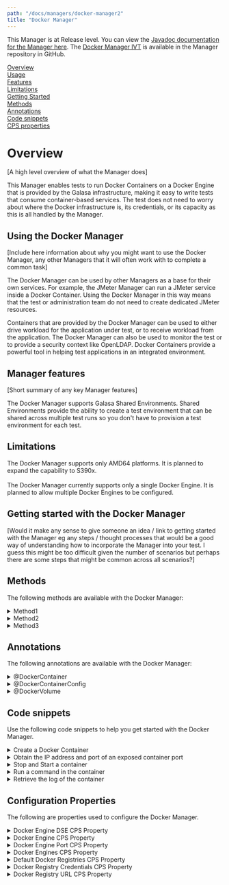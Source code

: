 ```yaml
---
path: "/docs/managers/docker-manager2"
title: "Docker Manager"
---
```


This Manager is at Release level. You can view the <a href="https://javadoc.galasa.dev/dev/galasa/docker/package-summary.html">Javadoc documentation for the Manager here</a>. The <a href="https://github.com/galasa-dev/managers/tree/main/galasa-managers-parent/galasa-managers-cloud-parent/dev.galasa.docker.manager.ivt">Docker Manager IVT</a> is available in the Manager repository in GitHub.<br>

[Overview](#overview)<br>
[Usage](#usage)<br>
[Features](#features)<br>
[Limitations](#limitations)<br>
[Getting Started](#starting)<br>
[Methods](#methods)<br>
[Annotations](#annotations)<br>
[Code snippets](#codesnippets)<br>
[CPS properties](#cpsproperties)<br>

# <a name="overview"></a>Overview

[A high level overview of what the Manager does]

This Manager enables tests to run Docker Containers on a Docker Engine that is provided by the Galasa infrastructure, making it easy to write tests that consume container-based services. The test does not need to worry about where the Docker infrastructure is, its credentials, or its capacity as this is all handled by the Manager. 

## <a name="usage"></a>Using the Docker Manager 

[Include here information about why you might want to use the Docker Manager, any other Managers that it will often work with to complete a common task]

The Docker Manager can be used by other Managers as a base for their own services.  For example, the JMeter Manager can run a JMeter service inside a Docker Container.  Using the Docker Manager in this way means that the test or administration team  do not need to create dedicated JMeter resources.

Containers that are provided by the Docker Manager can be used to either drive workload for the application under test, or to receive workload from the application. The Docker Manager can also be used to monitor the test or to provide a security context like  OpenLDAP. Docker Containers provide a powerful tool in helping test applications in an integrated environment.

## <a name="features"></a>Manager features

[Short summary of any key Manager features]

The Docker Manager supports Galasa Shared Environments.  Shared Environments provide  the ability to create a test environment that can be shared across multiple test runs  so you don't have to provision a test environment for each test.

## <a name="limitations"></a>Limitations

The Docker Manager supports only AMD64 platforms. It is planned to expand the capability to S390x. <br><br> The Docker Manager currently supports only a single Docker Engine.  It is planned to allow multiple Docker Engines to be configured. 

## <a name="starting"></a>Getting started with the Docker Manager

[Would it make any sense to give someone an idea / link to getting started with the Manager eg any steps / thought processes that would be a good way of understanding how to incorporate the Manager into your test. I guess this might be too difficult given the number of scenarios but perhaps there are some steps that might be common across all scenarios?]

## <a name="methods"></a>Methods

The following methods are available with the Docker Manager:

<details>
<summary>Method1</summary>

Method1 does xyz. Use Method1 with the following parameters if you want to do this task. 
[If there is another method with the same name but different parameters, then say in what instance you would call one or the other.]

| Parameter: | Description |
| --------------------------------------- | :------------------------------------- |
| `parameter1` |  Description of parameter1 and how to use it |
| `parameter2` |  Description of parameter2 and how to use it |
| `parameter3` |  Description of parameter3 and how to use it |

For more information, see the <a href="https://javadoc.galasa.dev/dev/galasa/docker/package-summary.html">Javadoc documentation</a>. <br>

</details>

<details>
<summary>Method2</summary>

Method1 does xyz. Use Method2 with the following parameters if you want to do this task. 

| Parameter: | Description |
| --------------------------------------- | :------------------------------------- |
| `parameter1` |  Description of parameter1 and how to use it |
| `parameter2` |  Description of parameter2 and how to use it |
| `parameter3` |  Description of parameter3 and how to use it |

For more information, see the <a href="https://javadoc.galasa.dev/dev/galasa/docker/package-summary.html">Javadoc documentation</a>. <br>

</details>

<details>
<summary>Method3</summary>

Method1 does xyz. Use Method3 with the following parameters if you want to do this task. 

| Parameter: | Description |
| --------------------------------------- | :------------------------------------- |
| `parameter1` |  Description of parameter1 and how to use it |
| `parameter2` |  Description of parameter2 and how to use it |
| `parameter3` |  Description of parameter3 and how to use it |

For more information, see the <a href="https://javadoc.galasa.dev/dev/galasa/docker/package-summary.html">Javadoc documentation</a>. <br>

</details>


## <a name="annotations"></a>Annotations

The following annotations are available with the Docker Manager:

<details>
<summary>@DockerContainer</summary>

The <code>@DockerContainer</code> annotation requests the Docker Manager to allocate a slot and start a container  on the infrastructure Docker Engines. The test can request as many containers as required within  the limits set by the Docker Manager configuration. 

| Attribute: | Docker Container |
| --------------------------------------- | :------------------------------------- |
| `dockerContainerTag` |  The <code>dockerContainerTag</code> is used to identify the Docker Container to other Managers or Shared Environments.  If a test is using multiple  Docker Containers, each separate Docker Container must have a unique tag. If two Docker Containers use the same tag, they will refer to the  same Docker Container. |
| `image` |  The <code>image</code> attribute provides the Docker Image that is used to create the Docker Container.  The image name must not  include the Docker Registry as this is provided in the CPS.   If using a public official image from DockerHub,  then the  image name must be prefixed with <code>library/</code>, for example <code>library/httpd:latest</code>, the Docker Manager will not default to the library namespace like the Docker commands do. |
| `start` |  The <code>start</code> attribute indicates whether the Docker Container should be started automatically. If the  test needs to perform some work before the container is started, then <code>start=false</code> should be used, after which  <code>IDockerContainer.start()</code> can be called to start the container. |
| `dockerEngineTag` |  The <code>dockerEngineTag</code> will be used in the future so that a container can be run on a specific Docker Engine type. You would not normally need to provide a Docker Engine tag. |

### Syntax: 
<code>@DockerContainer(image="library/httpd:latest")<br> public IDockerContainer httpdContainer;<br> @DockerContainer(image="privateimage", start=false)<br> public IDockerContainer container1;<br> </code> 

### Notes:
The <code>IDockerContainer</code> interface gives the test access to the IPv4/6 address and the exposed port numbers of the Docker Container.  The interface also enables the test to execute commands and retrieve the log and transfer files that are sent to  and from the container.<br><br> See <a href="https://javadoc-snapshot.galasa.dev/dev/galasa/docker/DockerContainer.html" target="_blank">DockerContainer</a> and <a href="https://javadoc-snapshot.galasa.dev/dev/galasa/docker/IDockerContainer.html" target="_blank">IDockerContainer</a> Javadoc to find out more. 

</details>

<details>
<summary>@DockerContainerConfig</summary>

The <code>@DockerContainerConfig</code> annotation provides an object to manually configure certain aspects of a containers run. Within the annotation, volumes can be requests, for both binding and provisioning. Look at the Docker volume annotation  description for more details. The IDockerContainerConfig object it self allows for non provisioing configurations to be set at test time and  ammended between container startups. The IDockerContainer object needs to use the startWithConfig() method to take use of the customised startup configuration.

| Attribute: | Docker Container Configuation |
| --------------------------------------- | :------------------------------------- |
| `dockerVolumes` |  Multiple volumes can be mounted within a single configuration  |

### Syntax
<code>@DockerContainerConfig( dockerVolumes =  {<br></code>

</details>

<details>
<summary>@DockerVolume</summary>

The <code>@DockerVolume</code> annotation provides the capability to bind or provision docker volumes. The  volumes were desgined with three Docker volume use cases in mind:  
1. Mounting configuration - in this usecase any volume to be mounted contains configuration data and must not be edited by the running container, as this could affect parallelization of test running. Therefore, in the DockerVolume annotation, if a volume name is provided (aka already exists), the mount will be read only.  
2. Sharing volumes - when a volume is required for multiple containers to use to share data. This shoult not be a provided volume, so it is expected that a volume name will not be passed to the DockerVolume annotation, and the docker engine will generate a name. This volume will be tagged for later reference. Current limitation is that the config used to provision the volume must be used for all containers wanting to mount the same volume. This results in the path having to be the same in all containers.  
3. Persisting data - There may be a use case for a volume to exsist outside the life span of the test. For this I have encorparated a boolean called persist on the DockerVolume annotation. This is not indefinate, but controlled by resource management. A good default would probably be 24 hours, but can utimately be set by the user with a CPS property. 

| Attribute: | DockerVolume |
| --------------------------------------- | :------------------------------------- |
| `existingVolumeName` |  By default it is expected that Galasa should provision and control the volume. This field should only be used if beinding to an already exisitng volume.   |
| `mountPath` |  Where to mount the volume on the container.   |
| `volumeTag` |  When wanting to reference a mount that is going to be provisioned, this tage will be used.   |
| `dockerEngineTag` |  The <code>dockerEngineTag</code> will be used in the future so that a volume can be allocated on a specific Docker Engine type. You would not normally need to provide a Docker Engine tag.   |
| `readOnly` |  This field is used to protect this volume. If this volume is intended to be mounted to multiple containers, which you do not want  editing the contents, set this to be true.   |

### Syntax:
<code>@DockerContainerConfig( dockerVolumes =  {           // A read only mount, as a specific volume was requested.</code> 

</details>



## <a name="codesnippets"></a>Code snippets

Use the following code snippets to help you get started with the Docker Manager.
 
<details><summary>Create a Docker Container</summary>

The following snippet shows the minimum code that is required to request a Docker Container in a Galasa test:

```
@Dockercontainer(image="library/httpd:latest", tag="http", start=true)
public IDockercontainer container1;
```

The code creates a Docker Container with an Apache HTTP Server running on port 80. Although this does not provide much, it does give a known target HTTP Server that you can start and stop in order to test how your application responds in those circumstances.  By accessing the *container1* field, you can find the IP address and port that was used for the container. 


At the end of the test, the Docker Manager automatically stops and discards the Docker Container. If for some reason the test was not able to do this, the Docker Manager resource management routines perform the same clean up after the Galasa Ecosystem discovers the test has disappeared.

There is no limit in Galasa on how many Docker Containers can be used within a single test. The only limit is the number of Docker Containers that can be started in the Galasa Ecosystem. This limit is set by the Galasa Administrator and is typically set to the maximum number of containers that can be supported by the Docker Server or Swarm.  If there are not enough slots available for an automated run, the run is put back on the queue in *waiting* state to retry. Local test runs fail if there are not enough container slots available.
</details>

<details><summary>Obtain the IP address and port of an exposed container port</summary>

Find the IP address and port by using the following code which provisions and starts an Apache HTTP server on port 80:

```
@Dockercontainer(image="library/httpd:latest")
public IDockercontainer httpcontainer;
...
InetSocketAddress port80 = httpContainer.getFirstSocketForExposedPort(80);
```
</details>

<details><summary>Stop and Start a container</summary>

Stop and start your Apache HTTP Server to test how your application responds by using the following code:

```
@Dockercontainer(image="library/httpd:latest")
public IDockercontainer httpcontainer;
...
httpContainer.stop();

httpContainer.start();
```
</details>

<details><summary>Run a command in the container</summary>

Use the following code to execute a command within the Docker Container and return the resulting output:
```
@Dockercontainer(image="library/httpd:latest")
public IDockercontainer httpcontainer;
...
IDockerExec exec = httpContainer.exec("ls","-l","/var/log");
exec.waitForExec();
String output = exec.getCurrentOutput();
```
</details>

<details><summary>Retrieve the log of the container</summary>

Use the following code to retrieve the container log:

```
@Dockercontainer(image="library/httpd:latest")
public IDockercontainer httpcontainer;
...
String log = httpContainer.getStdOut();
```
</details>


## <a name="cpsproperties"></a>Configuration Properties

The following are properties used to configure the Docker Manager.
 
<details>
<summary>Docker Engine DSE CPS Property</summary>

| Property: | Docker Engine DSE CPS Property |
| --------------------------------------- | :------------------------------------- |
| Name: | docker.dse.engine.[engineTag] |
| Description: | A property that allows a image to be tagged, and then selected from a test class |
| Required:  | No |
| Default value: | PRIMARY |
| Valid values: | An ID for the engine, e.g. LOCAL |
| Examples: | <code>docker.dse.engine.PRIMARY=LOCAL<br> </code> |

</details>
 
<details>
<summary>Docker Engine CPS Property</summary>

| Property: | Docker Engine CPS Property |
| --------------------------------------- | :------------------------------------- |
| Name: | docker.engine.[engineId].hostname |
| Description: | Provides location of the Docker Engine |
| Required:  | Yes - the hostname of the Docker Engine must be provided |
| Default value: | None |
| Valid values: | A valid DNS name or IPv4/6 address |
| Examples: | <code>docker.engine.[engineId].hostname=docker.example.company.org<br> docker.engine.[engineId].hostname=192.168.2.3 </code> |

Currently, the Docker Manager supports only a single Docker Engine although it is planned to allow multiple Engines to be configured.<br> To allow local runs to access the local Docker Engine, you must add this property to the CPS and enable the TCP port of your local Docker Engine.<br> If the Docker Engine is not using the default TCP port, you must provide the *docker.engine.port* configuration property in the CPS.

</details>
 
<details>
<summary>Docker Engine Port CPS Property</summary>

| Property: | Docker Engine Port CPS Property |
| --------------------------------------- | :------------------------------------- |
| Name: | docker.engine.port |
| Description: | Provides TCP Port of the Docker Engine |
| Required:  | No |
| Default value: | 2375 |
| Valid values: | Any valid TCP Port number |
| Examples: | <code>docker.engine.port=2375</code> |

The Docker Manager communicates with the Docker Engine via TCP. The Docker Engine needs to be  configured to open the TCP port, which is usually 2375. If the port is not the default one, then this property needs to be provided in the CPS.

</details>
 
<details>
<summary>Docker Engines CPS Property</summary>

| Property: | Docker Engines CPS Property |
| --------------------------------------- | :------------------------------------- |
| Name: | docker.default.engines |
| Description: | Comma seperated list of availble docker engines |
| Required:  | Yes - at least one engine needs to be defined |
| Default value: | None |
| Valid values: | An ID for the engine, e.g. LOCAL |
| Examples: | <code>docker.default.engines=LOCAL<br> </code> |

Currently, the Docker Manager supports only a single Docker Engine group called "default" although it is planned to allow multiple Engine groups to be configured.<br>

</details>
 
<details>
<summary>Default Docker Registries CPS Property</summary>

| Property: | Default Docker Registries CPS Property |
| --------------------------------------- | :------------------------------------- |
| Name: | docker.default.registries |
| Description: | An ordered list of Docker Registries IDs to search for Images requested by Galasa Tests |
| Required:  | No |
| Default value: | If not provided, DOCKERHUB id will be added |
| Valid values: | A comma separated list of ID.  See CPS property <code>docker.registry.ID</code> |
| Examples: | <code>docker.default.registries=LOCAL,DOCKERHUB</code> |

To decouple Docker Registries from the Galasa test, this property allows the Docker Manager to search for images. The main reason being if the customer Docker Registry moves, only this property needs  to change, instead of having to change the source code of lots of tests. <br> <br> The registries are searched in order when looking for an image. When the image is located, the search stops.  <br> <br> If this property is provided in the CPS, the Docker Hub registry is not automatically appended. If it is required, then the DOCKERHUB id must be included.

</details>
 
<details>
<summary>Docker Registry Credentials CPS Property</summary>

| Property: | Docker Registry Credentials CPS Property |
| --------------------------------------- | :------------------------------------- |
| Name: | docker.registry.[ID.]credentials |
| Description: | Provides the credentials of a Docker Registry that is used by the Docker Manager |
| Required:  | Yes if the registry requires authentication. |
| Default value: | DOCKER |
| Valid values: | A valid credentials ID. |
| Examples: | <code>docker.registry.LOCAL.credentials=CREDSID</code> |

If the <code>docker.registry.ID.credentials</code> CPS property is missing, the Docker Manager will attempt to use the credentials ID that is provided in <code>docker.registry.credentials</code>, if that is missing, then the default credentials  ID of <code>DOCKER</code> will be used.

</details>
 
<details>
<summary>Docker Registry URL CPS Property</summary>

| Property: | Docker Registry URL CPS Property |
| --------------------------------------- | :------------------------------------- |
| Name: | docker.registry.ID.url |
| Description: | Provides the URL of a Docker Registry that is used by the Docker Manager. |
| Required:  | Yes if the Registry ID is used in the CPS Property <code>docker.default.registries</code>. However,  the Docker Manager will default DOCKERHUB to <code>https://registry.hub.docker.com</code> if not provided. |
| Default value: | None, except for DOCKERHUB where the default is <code>https://registry.hub.docker.com</code> |
| Valid values: | A valid URL |
| Examples: | <code>docker.registry.LOCAL.url=https://registry.local.com</code> |

If the Docker Registry requires credentials for authentication, then the id for the credentials must be provided using the CPS property  <code>docker.registry.ID.credentials</code> or <code>docker.registry.credentials</code>

</details>